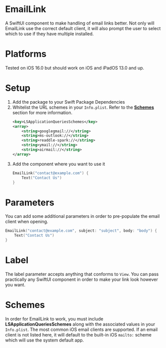 # EmailLink
A SwiftUI component to make handling of email links better. Not only will EmailLink use the correct default client, it will also prompt the user to select which to use if they have multiple installed.

# Platforms
Tested on iOS 16.0 but should work on iOS and iPadOS 13.0 and up.

# Setup
1. Add the package to your Swift Package Dependencies
2. Whitelist the URL schemes in your `Info.plist`. Refer to the [**Schemes**](#schemes) section for more information.
	```xml
    <key>LSApplicationQueriesSchemes</key>
	<array>
	    <string>googlegmail://</string>
	    <string>ms-outlook://</string>
	    <string>readdle-spark://</string>
	    <string>ymail://</string>
	    <string>airmail://</string>
	</array>
    ```
3. Add the component where you want to use it
    ```swift
    EmailLink("contact@example.com") {
        Text("Contact Us")
    }    
    ```
# Parameters
You can add some additional parameters in order to pre-populate the email client when opening. 
```swift
EmailLink("contact@example.com", subject: "subject", body: "body") {
    Text("Contact Us")
}
```

# Label
The label parameter accepts anything that conforms to `View`. You can pass practically any SwiftUI component in order to make your link look however you want.

# Schemes
In order for EmailLink to work, you must include **LSApplicationQueriesSchemes** along with the associated values in your `Info.plist`. The most common iOS email clients are supported. If an email client is not listed here, it will default to the built-in iOS `mailto:` scheme which will use the system default app.
